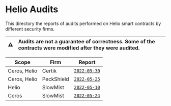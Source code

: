 # Helio Audits

This directory the reports of audits performed on Helio smart contracts by different security firms.

| :warning: | Audits are not a guarantee of correctness. Some of the contracts were modified after they were audited. |
| --------- | :------------------------------------------------------------------------------------------------------ |

| Scope        | Firm         | Report                                  |
|--------------|--------------|-----------------------------------------|
| Ceros, Helio | Certik       | [`2022-05-30`](./Certik_300522.pdf)     |
| Ceros, Helio | PeckShield   | [`2022-05-25`](./PeckShield_250522.pdf) |
| Helio        | SlowMist     | [`2022-05-10`](./SlowMist_100522.pdf)   |
| Ceros        | SlowMist     | [`2022-05-24`](./SlowMist_240522.pdf)   |